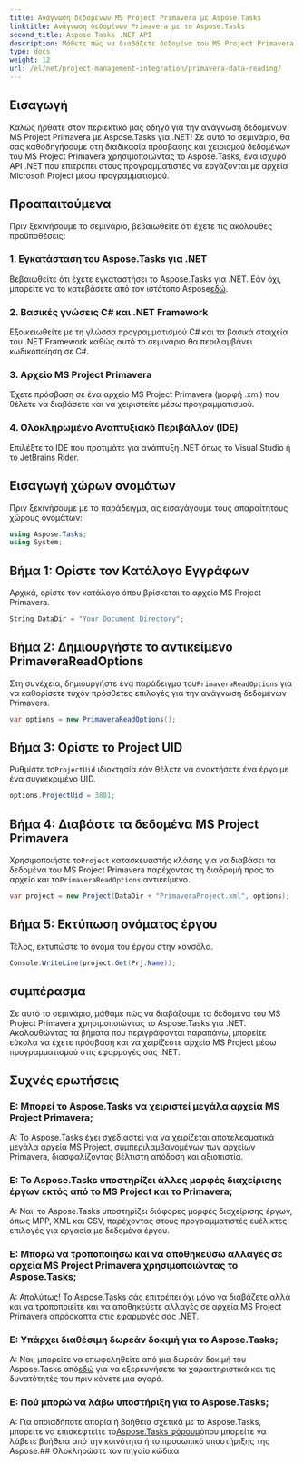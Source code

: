 ```yaml
---
title: Ανάγνωση δεδομένων MS Project Primavera με Aspose.Tasks
linktitle: Ανάγνωση δεδομένων Primavera με το Aspose.Tasks
second_title: Aspose.Tasks .NET API
description: Μάθετε πώς να διαβάζετε δεδομένα του MS Project Primavera χρησιμοποιώντας το Aspose.Tasks για .NET. Οδηγός βήμα προς βήμα με παραδείγματα κώδικα.
type: docs
weight: 12
url: /el/net/project-management-integration/primavera-data-reading/
---
```

## Εισαγωγή
Καλώς ήρθατε στον περιεκτικό μας οδηγό για την ανάγνωση δεδομένων MS Project Primavera με Aspose.Tasks για .NET! Σε αυτό το σεμινάριο, θα σας καθοδηγήσουμε στη διαδικασία πρόσβασης και χειρισμού δεδομένων του MS Project Primavera χρησιμοποιώντας το Aspose.Tasks, ένα ισχυρό API .NET που επιτρέπει στους προγραμματιστές να εργάζονται με αρχεία Microsoft Project μέσω προγραμματισμού.
## Προαπαιτούμενα
Πριν ξεκινήσουμε το σεμινάριο, βεβαιωθείτε ότι έχετε τις ακόλουθες προϋποθέσεις:
### 1. Εγκατάσταση του Aspose.Tasks για .NET
 Βεβαιωθείτε ότι έχετε εγκαταστήσει το Aspose.Tasks για .NET. Εάν όχι, μπορείτε να το κατεβάσετε από τον ιστότοπο Aspose[εδώ](https://releases.aspose.com/tasks/net/).
### 2. Βασικές γνώσεις C# και .NET Framework
Εξοικειωθείτε με τη γλώσσα προγραμματισμού C# και τα βασικά στοιχεία του .NET Framework καθώς αυτό το σεμινάριο θα περιλαμβάνει κωδικοποίηση σε C#.
### 3. Αρχείο MS Project Primavera
Έχετε πρόσβαση σε ένα αρχείο MS Project Primavera (μορφή .xml) που θέλετε να διαβάσετε και να χειριστείτε μέσω προγραμματισμού.
### 4. Ολοκληρωμένο Αναπτυξιακό Περιβάλλον (IDE)
Επιλέξτε το IDE που προτιμάτε για ανάπτυξη .NET όπως το Visual Studio ή το JetBrains Rider.

## Εισαγωγή χώρων ονομάτων
Πριν ξεκινήσουμε με το παράδειγμα, ας εισαγάγουμε τους απαραίτητους χώρους ονομάτων:
```csharp
using Aspose.Tasks;
using System;

```

## Βήμα 1: Ορίστε τον Κατάλογο Εγγράφων
Αρχικά, ορίστε τον κατάλογο όπου βρίσκεται το αρχείο MS Project Primavera.
```csharp
String DataDir = "Your Document Directory";
```
## Βήμα 2: Δημιουργήστε το αντικείμενο PrimaveraReadOptions
 Στη συνέχεια, δημιουργήστε ένα παράδειγμα του`PrimaveraReadOptions` για να καθορίσετε τυχόν πρόσθετες επιλογές για την ανάγνωση δεδομένων Primavera.
```csharp
var options = new PrimaveraReadOptions();
```
## Βήμα 3: Ορίστε το Project UID
 Ρυθμίστε το`ProjectUid` ιδιοκτησία εάν θέλετε να ανακτήσετε ένα έργο με ένα συγκεκριμένο UID.
```csharp
options.ProjectUid = 3881;
```
## Βήμα 4: Διαβάστε τα δεδομένα MS Project Primavera
 Χρησιμοποιήστε το`Project` κατασκευαστής κλάσης για να διαβάσει τα δεδομένα του MS Project Primavera παρέχοντας τη διαδρομή προς το αρχείο και το`PrimaveraReadOptions` αντικείμενο.
```csharp
var project = new Project(DataDir + "PrimaveraProject.xml", options);
```
## Βήμα 5: Εκτύπωση ονόματος έργου
Τέλος, εκτυπώστε το όνομα του έργου στην κονσόλα.
```csharp
Console.WriteLine(project.Get(Prj.Name));
```

## συμπέρασμα
Σε αυτό το σεμινάριο, μάθαμε πώς να διαβάζουμε τα δεδομένα του MS Project Primavera χρησιμοποιώντας το Aspose.Tasks για .NET. Ακολουθώντας τα βήματα που περιγράφονται παραπάνω, μπορείτε εύκολα να έχετε πρόσβαση και να χειρίζεστε αρχεία MS Project μέσω προγραμματισμού στις εφαρμογές σας .NET.
## Συχνές ερωτήσεις
### Ε: Μπορεί το Aspose.Tasks να χειριστεί μεγάλα αρχεία MS Project Primavera;
Α: Το Aspose.Tasks έχει σχεδιαστεί για να χειρίζεται αποτελεσματικά μεγάλα αρχεία MS Project, συμπεριλαμβανομένων των αρχείων Primavera, διασφαλίζοντας βέλτιστη απόδοση και αξιοπιστία.
### Ε: Το Aspose.Tasks υποστηρίζει άλλες μορφές διαχείρισης έργων εκτός από το MS Project και το Primavera;
Α: Ναι, το Aspose.Tasks υποστηρίζει διάφορες μορφές διαχείρισης έργων, όπως MPP, XML και CSV, παρέχοντας στους προγραμματιστές ευέλικτες επιλογές για εργασία με δεδομένα έργου.
### Ε: Μπορώ να τροποποιήσω και να αποθηκεύσω αλλαγές σε αρχεία MS Project Primavera χρησιμοποιώντας το Aspose.Tasks;
Α: Απολύτως! Το Aspose.Tasks σάς επιτρέπει όχι μόνο να διαβάζετε αλλά και να τροποποιείτε και να αποθηκεύετε αλλαγές σε αρχεία MS Project Primavera απρόσκοπτα στις εφαρμογές σας .NET.
### Ε: Υπάρχει διαθέσιμη δωρεάν δοκιμή για το Aspose.Tasks;
 Α: Ναι, μπορείτε να επωφεληθείτε από μια δωρεάν δοκιμή του Aspose.Tasks από[εδώ](https://releases.aspose.com/) για να εξερευνήσετε τα χαρακτηριστικά και τις δυνατότητές του πριν κάνετε μια αγορά.
### Ε: Πού μπορώ να λάβω υποστήριξη για το Aspose.Tasks;
 Α: Για οποιαδήποτε απορία ή βοήθεια σχετικά με το Aspose.Tasks, μπορείτε να επισκεφτείτε το[Aspose.Tasks φόρουμ](https://forum.aspose.com/c/tasks/15)όπου μπορείτε να λάβετε βοήθεια από την κοινότητα ή το προσωπικό υποστήριξης της Aspose.## Ολοκληρώστε τον πηγαίο κώδικα